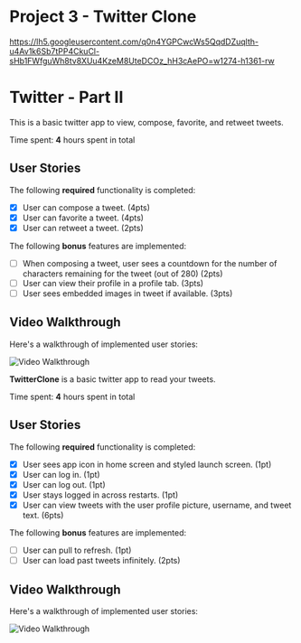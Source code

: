 # Project 3 - Twitter Clone

https://lh5.googleusercontent.com/q0n4YGPCwcWs5QqdDZuqlth-u4Av1k6Sb7tPP4CkuCl-sHb1FWfguWh8tv8XUu4KzeM8UteDCOz_hH3cAePO=w1274-h1361-rw

# Twitter - Part II

This is a basic twitter app to view, compose, favorite, and retweet tweets.

Time spent: **4** hours spent in total

## User Stories

The following **required** functionality is completed:

- [x] User can compose a tweet. (4pts)
- [x] User can favorite a tweet. (4pts)
- [x] User can retweet a tweet. (2pts)

The following **bonus** features are implemented:

- [ ] When composing a tweet, user sees a countdown for the number of characters remaining for the tweet (out of 280) (2pts)
- [ ] User can view their profile in a profile tab. (3pts)
- [ ] User sees embedded images in tweet if available. (3pts)

## Video Walkthrough

Here's a walkthrough of implemented user stories:

<img src='https://lh5.googleusercontent.com/q0n4YGPCwcWs5QqdDZuqlth-u4Av1k6Sb7tPP4CkuCl-sHb1FWfguWh8tv8XUu4KzeM8UteDCOz_hH3cAePO=w1274-h1361-rw' title='Video Walkthrough' width='' alt='Video Walkthrough' />

**TwitterClone** is a basic twitter app to read your tweets.

Time spent: **4** hours spent in total

## User Stories

The following **required** functionality is completed:

- [x] User sees app icon in home screen and styled launch screen. (1pt)
- [x] User can log in. (1pt)
- [x] User can log out. (1pt)
- [x] User stays logged in across restarts. (1pt)
- [x] User can view tweets with the user profile picture, username, and tweet text. (6pts)

The following **bonus** features are implemented:

- [ ] User can pull to refresh. (1pt)
- [ ] User can load past tweets infinitely. (2pts)

## Video Walkthrough

Here's a walkthrough of implemented user stories:

<img src='https://s1.gifyu.com/images/Sep-27-2020-17-26-00.gif' title='Video Walkthrough' width='' alt='Video Walkthrough' />

